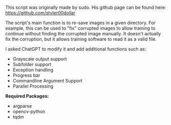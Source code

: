 This script was originally made by sudo. His github page can be found here: https://github.com/styler00dollar

The script's main function is to re-save images in a given directory. For example, this can be used to "fix" corrupted images to allow training to continue without finding the corrupted image manually. It doesn't actually fix the corruption, but it allows training software to read it as a valid file.

I asked ChatGPT to modify it and add additional functions such as:
* Grayscale output support
* Subfolder support
* Exception handling
* Progress bar
* Commandline Argument Support
* Parallel Processing

**Required Packages:**
* argparse
* opencv-python
* tqdm
